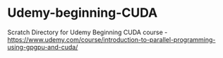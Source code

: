 # Udemy-beginning-CUDA
Scratch Directory for Udemy Beginning CUDA course - https://www.udemy.com/course/introduction-to-parallel-programming-using-gpgpu-and-cuda/
